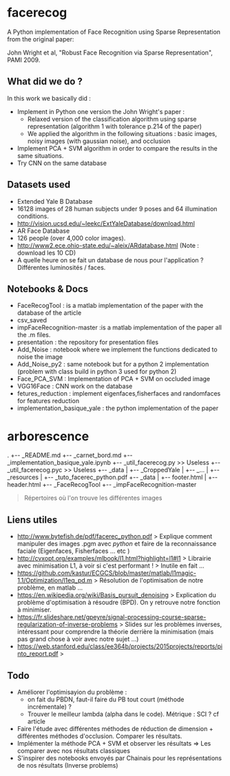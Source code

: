 # facerecog
A Python implementation of Face Recognition using Sparse Representation from the original paper:

John Wright et al, "Robust Face Recognition via Sparse Representation", PAMI 2009.

## What did we do ?

In this work we basically did :
* Implement in Python one version the John Wright's paper : 
	* Relaxed version of the classification algorithm using sparse representation (algorithm 1 with tolerance p.214 of the paper)
	* We applied the algorithm in the following situations : basic images, noisy images (with gaussian noise), and occlusion
* Implement PCA + SVM algorithm in order to compare the results in the same situations.
* Try CNN on the same database


## Datasets used

* Extended Yale B Database
 * 16128 images of 28 human subjects under 9 poses and 64 illumination conditions.
 * http://vision.ucsd.edu/~leekc/ExtYaleDatabase/download.html
* AR Face Database
 * 126 people (over 4,000 color images).
 * http://www2.ece.ohio-state.edu/~aleix/ARdatabase.html (Note : download les 10 CD)
* A quelle heure on se fait un database de nous pour l'application ? Différentes luminosités / faces.

## Notebooks & Docs

* FaceRecogTool : is a matlab implementation of the paper with the database of the article
* csv_saved 
* impFaceRecognition-master :is a matlab implementation of the paper all the .m files.
* presentation : the repository for presentation files
* Add_Noise : notebook where we implement the functions dedicated to noise the image
* Add_Noise_py2 : same notebook but for a python 2 implementation (problem with class build in python 3 used for python 2)
* Face_PCA_SVM : Implementation of PCA + SVM on occluded image
* VGG16Face : CNN work on the database
* fetures_reduction : implement eigenfaces,fisherfaces and randomfaces for features reduction
* implementation_basique_yale : the python implementation of the paper


# arborescence

.
+-- _README.md
+-- _carnet_bord.md
+-- _implementation_basique_yale.ipynb
+-- _util_facerecog.py >> Useless
+-- _util_facerecog.pyc >> Useless
+-- _data
|   +-- _CroppedYale
|       +-- _...
|   +-- _resources
|       +-- _tuto_facerec_python.pdf
+-- _data
|   +-- footer.html
|   +-- header.html
+-- _FaceRecogTool
+-- _impFaceRecognition-master

> Répertoires où l'on trouve les différentes images

## Liens utiles

* http://www.bytefish.de/pdf/facerec_python.pdf > Explique comment manipuler des images .pgm avec *python* et faire de la reconnaissance faciale (Eigenfaces, Fisherfaces ... etc )
* http://cvxopt.org/examples/mlbook/l1.html?highlight=l1#l1 > Librairie avec minimisation L1, à voir si c'est performant ! > Inutile en fait ...
* https://github.com/kastur/ECGCS/blob/master/matlab/l1magic-1.1/Optimization/l1eq_pd.m > Résolution de l'optimisation de notre problème, en matlab ...
* https://en.wikipedia.org/wiki/Basis_pursuit_denoising > Explication du problème d'optimisation à résoudre (BPD). On y retrouve notre fonction à minimiser.
* https://fr.slideshare.net/gpeyre/signal-processing-course-sparse-regularization-of-inverse-problems > Slides sur les problèmes inverses, intéressant pour comprendre la théorie derrière la minimisation (mais pas grand chose à voir avec notre sujet ...)
* https://web.stanford.edu/class/ee364b/projects/2015projects/reports/pinto_report.pdf > 

## Todo

* Améliorer l'optimisayion du problème : 
  * on fait du PBDN, faut-il faire du PB tout court (méthode incrémentale) ?
  * Trouver le meilleur lambda (alpha dans le code). Métrique : SCI ? cf article
* Faire l'étude avec différentes méthodes de réduction de dimension + différentes méthodes d'occlusion. Comparer les résultats.
* Implémenter la méthode PCA + SVM et observer les résultats => Les comparer avec nos résultats classiques
* S'inspirer des notebooks envoyés par Chainais pour les représentations de nos résultats (Inverse problems)
